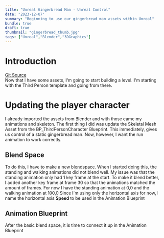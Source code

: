 ```yaml
---
title: "Unreal Gingerbread Man - Unreal Control"
date: "2023-12-07"
summary: "Beginning to use our gingerbread man assets within Unreal"
bundle: true
draft: true
thumbnail: "gingerbread_thumb.jpg"
tags: ["Unreal","Blender","3DGraphics"]
---
```

# Introduction
[Git Source](https://github.com/Corey255A1/Unreal-GingerbreadMan/)  
Now that I have some assets, I'm going to start building a level. I'm starting with the Third Person template and going from there.

# Updating the player character
I already imported the assets from Blender and with those came my animations and skeleton. The first thing I did was update the Skeletal Mesh Asset from the BP_ThirdPersonCharacter Blueprint. This immediately, gives us control of a static gingerbread man. Now, however, I want the run animation to work correctly.
## Blend Space
To do this, I have to make a new blendspace. When I started doing this, the standing and walking animations did not blend well. My issue was that the standing animation only had 1 key frame at the start. To make it blend better, I added another key frame at frame 30 so that the animations matched the amount of frames.
For now I have the standing animation at 0,0 and the walking animation at 100,0
Since I'm using only the horizontal axis for now, I name the horizontal axis **Speed** to be used in the Animation Blueprint
## Animation Blueprint
After the basic blend space, it is time to connect it up in the Animation Blueprint